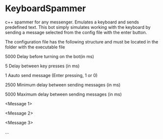 # KeyboardSpammer
c++ spammer for any messenger. Emulates a keyboard and sends predefined text.
This bot simply simulates working with the keyboard by sending a message selected from the config file with the enter button.

The configuration file has the following structure and must be located in the folder with the executable file

5000      Delay before turning on the bot(in ms)

5         Delay between key presses (in ms)

1         Aauto send message (Enter pressing, 1 or 0)

2500      Minimum delay between sending messages (in ms)

5000	    Maximum delay between sending messages (in ms)

<Message 1>

<Message 2>

<Message 3>

...
